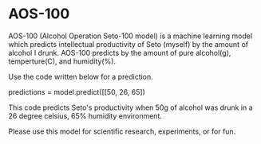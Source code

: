 # AOS-100
AOS-100 (Alcohol Operation Seto-100 model) is a machine learning model which predicts intellectual productivity of Seto (myself) by the amount of alcohol I drunk. 
AOS-100 predicts by the amount of pure alcohol(g), temperture(C), and humidity(%).

Use the code written below for a prediction.

predictions = model.predict([[50, 26, 65])

This code predicts Seto's productivity when 50g of alcohol was drunk in a 26 degree celsius, 65% humidity environment.

Please use this model for scientific research, experiments, or for fun.
